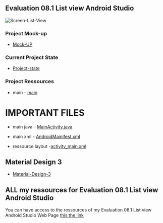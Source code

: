 ## Evaluation 08.1 List view Android Studio

![Screen-List-View]() 

### Project Mock-up

* [Mock-UP](./pdf/EF_08_1.pdf)

### Current Project State

* [Project-state](https://github.com/MiguelJerome/Android08_01/issues)

### Project Ressources
* main
        - [main](https://github.com/MiguelJerome/Android08_01/tree/main/app/src/main)

# IMPORTANT FILES
* main java
        - [MainActivity.java](https://github.com/MiguelJerome/Android08_01/blob/main/app/src/main/java/com/example/evaluation_formative08_01_2001326/MainActivity.java)  
* main xml - [AndroidMainifest.xml](https://github.com/MiguelJerome/Android08_01/blob/main/app/src/main/AndroidManifest.xml)   

* ressource layout -[activity_main.xml](https://github.com/MiguelJerome/Android08_01/blob/main/app/src/main/res/layout/activity_main.xml)

##  Material Design 3

* [Material-Design-3](https://m3.material.io/)

##  ALL my ressources for Evaluation 08.1 List view Android Studio

You can have access to the ressources of my Evaluation 08.1 List view Android Studio Web Page [this the link](https://github.com/MiguelJerome/Android08_01
) 
